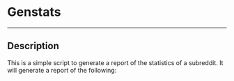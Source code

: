# Genstats
---
## Description
This is a simple script to generate a report of the statistics of a subreddit. 
It will generate a report of the following:
